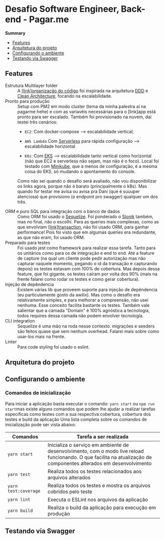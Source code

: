 
# Desafio Software Engineer, Back-end - Pagar.me

**Summary**

- [Features](#features)
- [Arquitetura do projeto](#arquitetura-do-projeto)
- [Configurando o ambiente](#configurando-o-ambiente)
- [Testando via Swagger](#testando-via-swagger)

## Features

<dl>
  <dt>Estrutura Multilayer folder</dt>
  <dd>
    A <a href="https://vaadin.com/learn/tutorials/ddd/ddd_and_hexagonal/">[link]organização do código</a> foi inspirada na arquitetura <a href="https://vaadin.com/learn/tutorials/ddd/ddd_and_hexagonal/">DDD</a> e <a href="https://medium.com/better-programming/node-clean-architecture-deep-dive-ab68e523554b">Clean Architecture</a>, focando na escalabilidade.
  </dd>

  <dt>Pronto para produção</dt>
  <dd>
    Setup com PM2 em modo cluster (tema da minha palestra aí na pagarme hehe) e com as variavéis necessárias para o [link]app está pronto para ser escalado. Também foi provisionado na nuvem, daí testei três cenários: 

  - `EC2`: Com docker-compose --> escalabilidade vertical; 

  - `AWS Lambda` Com <a href="https://serverless.com/">Serverless</a> para rápida configuração --> escalabilidade horizontal 

  - `K8s`: Com <a href="https://aws.amazon.com/pt/eks/">EKS</a> --> escalabilidade tanto vertical como horizontal (não que EC2 e serverless não sejam, mas não é o    foco). Local foi testado com <a href="https://github.com/kubernetes/minikube">Minikube</a>, que a menos de configuração, é a mesma coisa do EKS, só mudando o     apontamento do console. 

  Como não sei quando o desafio será avaliado, não vou disponibilizar os links agora, porque não é barato (principalmente o k8s). Mas quando for testar me avisa ou avisa pra Dani (que é suuuper atenciosa) que provisiono (o endpoint pro swagger) qualquer um dos três.
  </dd>

  <dt>ORM e puro SQL para integração com o banco de dados</dt>
  <dd>
    Como ORM foi usado o <a href="https://www.npmjs.com/package/sequelize">Sequelize</a>. Foi ponderado o <a href="https://www.npmjs.com/package/slonik">Slonik</a> também, mas no final, não o escolhi. Para as queries mais complexas, como as que envolviam <a href="https://www.npmjs.com/package/sequelize">[link]transaction</a>, não foi usado ORM, para ganhar performance! Pois foi visto que em algumas queries era redundante, as que não eram, foi usado ORM.
  </dd>

  <dt>Preparado para testes</dt>
  <dd>
    Foi usado jest como framework para realizar essa tarefa. Tanto para os unitários como para os de integração e end to end. Até a feature de capture (na qual um cliente pode pedir autorização mas não capturar naquele momento, pegando o id da transação e capturando depois) os testes estavam com 100% de cobertura. Mas depois dessa feature, que foi gigante, os testes caíram por volta dos 90% (mais na frente falarei como rodar os testes e como gerar cobertura).
  </dd>

  <dt>Injeção de depêndencia</dt>
  <dd>
    Existem várias lib que proveem suporte para injeção de depêndencia (eu particulamente gosto da awilix). Mas como o desafio era relativamente simples, e para melhorar a compreensão, não usei nenhuma. Esse conceito facilita bastante os testes. Também vale salientar que a camada "Domain" é 100% agnóstica a tecnologia,
    todos requires dessa camada não podem envolver tecnologia.
  </dd>

  <dt>CLI integration</dt>
  <dd>
    Sequelize é uma mão na roda nesse contexto. migrações e seeders são feitos quase que sem nenhum overhead. Falarei mais sobre como usar-los mais na frente.
  </dd>

  <dt>Linter</dt>
  <dd>
    Para code styling foi usado o eslint.
  </dd>
</dl>

## Arquitetura do projeto

## Configurando o ambiente

### Comandos de inicialização

Para iniciar a aplicação basta executar o comando: `yarn start` ou `npm run start`mas existe alguns comandos que podem lhe ajudar a realizar tarefas especificas como testes com a sua respectiva cobertura, cobertura dos testes e build da aplicação Uma lista completa sobre os comandos de inicialização pode ser vista abaixo:

Comandos  | Tarefa a ser realizada
------------- | -------------
`yarn start` | Inicializa o serviço em ambiente de desenvolvimento, com o modo live reload funcionando. O que facilita na atualização de componentes alterados em desenvolvimento
`yarn test` | Realiza todos os testes relacionados aos arquivos alterados
`yarn test:coverage`  | Realiza todos os testes e mostra os arquivos cobridos pelo teste
`yarn lint`  | Executa o ESLint nos arquivos da aplicação
`yarn build`  | Realiza o build da aplicação para execução em produção

## Testando via Swagger
